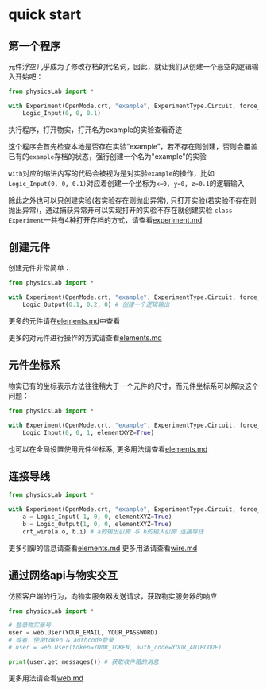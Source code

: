 # quick start

## 第一个程序

元件浮空几乎成为了修改存档的代名词，因此，就让我们从创建一个悬空的逻辑输入开始吧：

```Python
from physicsLab import *

with Experiment(OpenMode.crt, "example", ExperimentType.Circuit, force_crt=True):
    Logic_Input(0, 0, 0.1)
```

执行程序，打开物实，打开名为example的实验查看奇迹

这个程序会首先检查本地是否存在实验“example”，若不存在则创建，否则会覆盖已有的`example`存档的状态，强行创建一个名为"example"的实验

`with`对应的缩进内写的代码会被视为是对实验`example`的操作，比如`Logic_Input(0, 0, 0.1)`对应着创建一个坐标为`x=0, y=0, z=0.1`的逻辑输入

除此之外也可以只创建实验(若实验存在则抛出异常), 只打开实验(若实验不存在则抛出异常)，通过捕获异常开可以实现打开的实验不存在就创建实验
`class Experiment`一共有4种打开存档的方式，请查看[experiment.md](experiment.md)

## 创建元件

创建元件非常简单：

```Python
from physicsLab import *

with Experiment(OpenMode.crt, "example", ExperimentType.Circuit, force_crt=True):
    Logic_Output(0.1, 0.2, 0) # 创建一个逻辑输出
```

更多的元件请在[elements.md](./elements.md)中查看

更多的对元件进行操作的方式请查看[elements.md](./elements.md)

## 元件坐标系

物实已有的坐标表示方法往往稍大于一个元件的尺寸，而元件坐标系可以解决这个问题：

```Python
from physicsLab import *

with Experiment(OpenMode.crt, "example", ExperimentType.Circuit, force_crt=True):
    Logic_Input(0, 0, 1, elementXYZ=True)
```

也可以在全局设置使用元件坐标系, 更多用法请查看[elements.md](./elements.md)

## 连接导线

```Python
from physicsLab import *

with Experiment(OpenMode.crt, "example", ExperimentType.Circuit, force_crt=True):
    a = Logic_Input(-1, 0, 0, elementXYZ=True)
    b = Logic_Output(1, 0, 0, elementXYZ=True)
    crt_wire(a.o, b.i) # a的输出引脚 与 b的输入引脚 连接导线
```

更多引脚的信息请查看[elements.md](./elements.md)
更多用法请查看[wire.md](./wire.md)

## 通过网络api与物实交互

仿照客户端的行为，向物实服务器发送请求，获取物实服务器的响应

```Python
from physicsLab import *

# 登录物实账号
user = web.User(YOUR_EMAIL, YOUR_PASSWORD)
# 或者，使用token & authcode登录
# user = web.User(token=YOUR_TOKEN, auth_code=YOUR_AUTHCODE)

print(user.get_messages()) # 获取收件箱的消息
```

更多用法请查看[web.md](./web.md)
